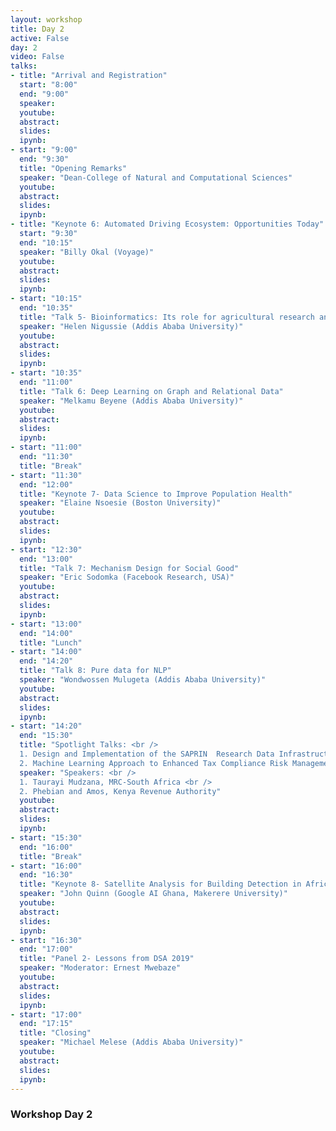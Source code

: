 ```yaml
---
layout: workshop
title: Day 2
active: False
day: 2
video: False
talks:
- title: "Arrival and Registration"
  start: "8:00"
  end: "9:00"
  speaker:
  youtube:
  abstract:
  slides:
  ipynb:
- start: "9:00"
  end: "9:30"
  title: "Opening Remarks"
  speaker: "Dean-College of Natural and Computational Sciences"
  youtube:
  abstract:
  slides:
  ipynb:  
- title: "Keynote 6: Automated Driving Ecosystem: Opportunities Today"
  start: "9:30"
  end: "10:15"
  speaker: "Billy Okal (Voyage)"
  youtube:
  abstract:
  slides:
  ipynb:
- start: "10:15"
  end: "10:35"
  title: "Talk 5- Bioinformatics: Its role for agricultural research and food security in Africa"
  speaker: "Helen Nigussie (Addis Ababa University)"
  youtube:
  abstract:
  slides:
  ipynb:
- start: "10:35"
  end: "11:00"
  title: "Talk 6: Deep Learning on Graph and Relational Data"
  speaker: "Melkamu Beyene (Addis Ababa University)"
  youtube:
  abstract:
  slides:
  ipynb:
- start: "11:00"
  end: "11:30"
  title: "Break"
- start: "11:30"
  end: "12:00"
  title: "Keynote 7- Data Science to Improve Population Health"
  speaker: "Elaine Nsoesie (Boston University)"
  youtube:
  abstract:
  slides:
  ipynb:
- start: "12:30"
  end: "13:00"
  title: "Talk 7: Mechanism Design for Social Good" 
  speaker: "Eric Sodomka (Facebook Research, USA)"
  youtube:
  abstract:
  slides:
  ipynb:
- start: "13:00"
  end: "14:00"
  title: "Lunch"  
- start: "14:00"
  end: "14:20"
  title: "Talk 8: Pure data for NLP" 
  speaker: "Wondwossen Mulugeta (Addis Ababa University)"
  youtube:
  abstract:
  slides:
  ipynb:
- start: "14:20"
  end: "15:30"
  title: "Spotlight Talks: <br />
  1. Design and Implementation of the SAPRIN  Research Data Infrastructure <br />
  2. Machine Learning Approach to Enhanced Tax Compliance Risk Management" 
  speaker: "Speakers: <br />
  1. Taurayi Mudzana, MRC-South Africa <br />
  2. Phebian and Amos, Kenya Revenue Authority"
  youtube:
  abstract:
  slides:
  ipynb:  
- start: "15:30"
  end: "16:00"
  title: "Break"  
- start: "16:00"
  end: "16:30"
  title: "Keynote 8- Satellite Analysis for Building Detection in Africa"
  speaker: "John Quinn (Google AI Ghana, Makerere University)"
  youtube:
  abstract:
  slides:
  ipynb:
- start: "16:30"
  end: "17:00"
  title: "Panel 2- Lessons from DSA 2019"
  speaker: "Moderator: Ernest Mwebaze"
  youtube:
  abstract:
  slides:
  ipynb: 
- start: "17:00"
  end: "17:15"
  title: "Closing"
  speaker: "Michael Melese (Addis Ababa University)"
  youtube:
  abstract:
  slides:
  ipynb:    
---
```


<h3> <b>Workshop Day 2</b></h3>
